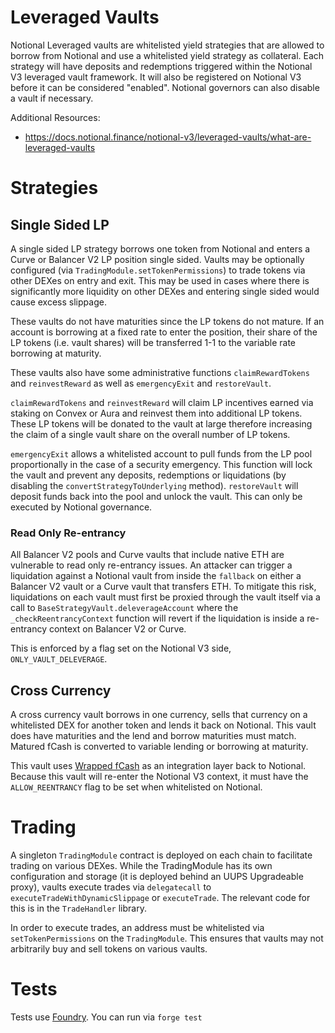 # Leveraged Vaults

Notional Leveraged vaults are whitelisted yield strategies that are allowed to borrow from Notional and use a whitelisted yield strategy as collateral. Each strategy will have deposits and redemptions triggered within the Notional V3 leveraged vault framework. It will also be registered on Notional V3 before it can be considered "enabled". Notional governors can also disable a vault if necessary.

Additional Resources:
- https://docs.notional.finance/notional-v3/leveraged-vaults/what-are-leveraged-vaults

# Strategies

## Single Sided LP

A single sided LP strategy borrows one token from Notional and enters a Curve or Balancer V2 LP position single sided. Vaults may be optionally configured (via `TradingModule.setTokenPermissions`) to trade tokens via other DEXes on entry and exit. This may be used in cases where there is significantly more liquidity on other DEXes and entering single sided would cause excess slippage.

These vaults do not have maturities since the LP tokens do not mature. If an account is borrowing at a fixed rate to enter the position, their share of the LP tokens (i.e. vault shares) will be transferred 1-1 to the variable rate borrowing at maturity.

These vaults also have some administrative functions `claimRewardTokens` and `reinvestReward` as well as `emergencyExit` and `restoreVault`.

`claimRewardTokens` and `reinvestReward` will claim LP incentives earned via staking on Convex or Aura and reinvest them into additional LP tokens. These LP tokens will be donated to the vault at large therefore increasing the claim of a single vault share on the overall number of LP tokens.

`emergencyExit` allows a whitelisted account to pull funds from the LP pool proportionally in the case of a security emergency. This function will lock the vault and prevent any deposits, redemptions or liquidations (by disabling the `convertStrategyToUnderlying` method). `restoreVault` will deposit funds back into the pool and unlock the vault. This can only be executed by Notional governance.

### Read Only Re-entrancy

All Balancer V2 pools and Curve vaults that include native ETH are vulnerable to read only re-entrancy issues. An attacker can trigger a liquidation against a Notional vault from inside the `fallback` on either a Balancer V2 vault or a Curve vault that transfers ETH. To mitigate this risk, liquidations on each vault must first be proxied through the vault itself via a call to `BaseStrategyVault.deleverageAccount` where the `_checkReentrancyContext` function will revert if the liquidation is inside a re-entrancy context on Balancer V2 or Curve.

This is enforced by a flag set on the Notional V3 side, `ONLY_VAULT_DELEVERAGE`.

## Cross Currency

A cross currency vault borrows in one currency, sells that currency on a whitelisted DEX for another token and lends it back on Notional. This vault does have maturities and the lend and borrow maturities must match. Matured fCash is converted to variable lending or borrowing at maturity.

This vault uses [Wrapped fCash](https://github.com/notional-finance/wrapped-fcash) as an integration layer back to Notional. Because this vault will re-enter the Notional V3 context, it must have the `ALLOW_REENTRANCY` flag to be set when whitelisted on Notional.

# Trading

A singleton `TradingModule` contract is deployed on each chain to facilitate trading on various DEXes. While the TradingModule has its own configuration and storage (it is deployed behind an UUPS Upgradeable proxy), vaults execute trades via `delegatecall` to `executeTradeWithDynamicSlippage` or `executeTrade`. The relevant code for this is in the `TradeHandler` library.

In order to execute trades, an address must be whitelisted via `setTokenPermissions` on the `TradingModule`. This ensures that vaults may not arbitrarily buy and sell tokens on various vaults.

# Tests

Tests use [Foundry](https://book.getfoundry.sh/). You can run via `forge test`
